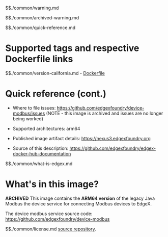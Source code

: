 $$./common/warning.md

$$./common/archived-warning.md

$$./common/quick-reference.md

# Supported tags and respective Dockerfile links

$$./common/version-california.md
        - [Dockerfile](https://github.com/edgexfoundry/device-modbus/blob/california/docker-files/Dockerfile)

# Quick reference (cont.)

- Where to file issues: https://github.com/edgexfoundry/device-modbus/issues (NOTE - this image is archived and issues are no longer being worked)

- Supported architectures: arm64

- Published image artifact details: https://nexus3.edgexfoundry.org

- Source of this description: https://github.com/edgexfoundry/edgex-docker-hub-documentation

$$./common/what-is-edgex.md

# What's in this image?

**ARCHIVED**
This image contains the **ARM64 version** of the legacy Java Modbus the device service for connecting Modbus devices to EdgeX.

The device modbus service source code: https://github.com/edgexfoundry/device-modbus

$$./common/license.md
[source repository](https://github.com/edgexfoundry/device-modbus/blob/california/Attribution.txt).